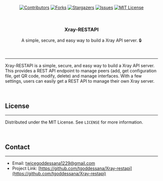 <a name="readme-top"></a>

<div align="center">

[![Contributors][contributors-shield]][contributors-url]
[![Forks][forks-shield]][forks-url]
[![Stargazers][stars-shield]][stars-url]
[![Issues][issues-shield]][issues-url]
[![MIT License][license-shield]][license-url]

</div>

<br />
<div align="center">

[//]: # (  <a href="https://github.com/tgoddessana/Xray-restapi">)

[//]: # (    <img src="docs/_static/full_logo.svg" style="width:75%";>)

[//]: # (  </a>)

<h3 align="center">Xray-RESTAPI</h3>

  <p align="center">
    A simple, secure, and easy way to build a Xray API server. 🔒
    <br />
  </p>
</div>

<br/>

---

Xray-RESTAPI is a simple, secure, and easy way to build a Xray API server. This provides a REST
API endpoint to manage peers (add, get configuration file, get QR code, modify, delete) and manage interfaces. With a
few settings, users can easily get a REST API to manage their own Xray server.

<br/>

## License

---

Distributed under the MIT License. See `LICENSE` for more information.

<br/>

## Contact

---

- Email: twicegoddessana1229@gmail.com
- Project
  Link: [https://github.com/tgoddessana/Xray-restapi](https://github.com/tgoddessana/Xray-restapi)

<!-- MARKDOWN LINKS & IMAGES -->
<!-- https://www.markdownguide.org/basic-syntax/#reference-style-links -->

[contributors-shield]: https://img.shields.io/github/contributors/tgoddessana/Xray-restapi.svg?style=for-the-badge

[contributors-url]: https://github.com/tgoddessana/Xray-restapi/graphs/contributors

[forks-shield]: https://img.shields.io/github/forks/tgoddessana/Xray-restapi.svg?style=for-the-badge

[forks-url]: https://github.com/tgoddessana/Xray-restapi/network/members

[stars-shield]: https://img.shields.io/github/stars/tgoddessana/Xray-restapi.svg?style=for-the-badge

[stars-url]: https://github.com/tgoddessana/Xray-restapi/stargazers

[issues-shield]: https://img.shields.io/github/issues/tgoddessana/Xray-restapi.svg?style=for-the-badge

[issues-url]: https://github.com/tgoddessana/Xray-restapi/issues

[license-shield]: https://img.shields.io/github/license/tgoddessana/Xray-restapi.svg?style=for-the-badge

[license-url]: https://github.com/tgoddessana/Xray-restapi/blob/master/LICENSE.txt

[Python]: https://img.shields.io/badge/python-306998?style=for-the-badge&logo=python&logoColor=white


